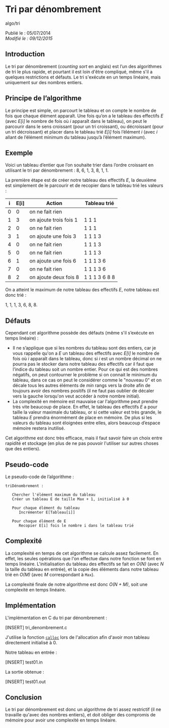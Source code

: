 Tri par dénombrement
====================
algo/tri

Publié le : 05/07/2014  
*Modifié le : 09/12/2015*

## Introduction

Le tri par dénombrement (*counting sort* en anglais) est l’un des algorithmes de tri le plus rapide, et pourtant il est loin d'être compliqué, même s'il a quelques restrictions et défauts. Le tri s'exécute en un temps linéaire, mais uniquement sur des nombres entiers.

## Principe de l’algorithme

Le principe est simple, on parcourt le tableau et on compte le nombre de fois que chaque élément apparaît. Une fois qu’on a le tableau des effectifs *E* (avec *E[i]* le nombre de fois où *i* apparaît dans le tableau), on peut le parcourir dans le sens croissant (pour un tri croissant), ou décroissant (pour un tri décroissant) et placer dans le tableau trié *E[i]* fois l’élément *i* (avec *i* allant de l’élément minimum du tableau jusqu’à l’élément maximum).

## Exemple

Voici un tableau d’entier que l’on souhaite trier dans l’ordre croissant en utilisant le tri par dénombrement : 8, 6, 1, 3, 8, 1, 1.

La première étape est de créer notre tableau des effectifs *E*, la deuxième est simplement de le parcourir et de recopier dans le tableau trié les valeurs :

| i | E[i] | Action                 | Tableau trié  |
| - | ---- | ------                 | ------------  |
| 0 | 0    | on ne fait rien        |               |
| 1 | 3    | on ajoute trois fois 1 | 1 1 1         |
| 2 | 0    | on ne fait rien        | 1 1 1         |
| 3 | 1    | on ajoute une fois 3   | 1 1 1 3       |
| 4 | 0    | on ne fait rien        | 1 1 1 3       |
| 5 | 0    | on ne fait rien        | 1 1 1 3       |
| 6 | 1    | on ajoute une fois 6   | 1 1 1 3 6     |
| 7 | 0    | on ne fait rien        | 1 1 1 3 6     |
| 8 | 2    | on ajoute deux fois 8  | 1 1 1 3 6 8 8 |

On a atteint le maximum de notre tableau des effectifs *E*, notre tableau est donc trié :

1, 1, 1, 3, 6, 8, 8.

## Défauts

Cependant cet algorithme possède des défauts (même s'il s’exécute en temps linéaire) :

- Il ne s’applique que si les nombres du tableau sont des entiers, car je vous rappelle qu'on a *E* un tableau des effectifs avec *E[i]* le nombre de fois où *i* apparaît dans le tableau, donc si *i* est un nombre décimal on ne pourra pas le stocker dans notre tableau des effectifs car il faut que l’indice du tableau soit un nombre entier. Pour ce qui est des nombres négatifs, on peut contourner le problème si on connait le minimum du tableau, dans ce cas on peut le considérer comme le "nouveau 0" et on décale tous les autres éléments de *min* rangs vers la droite afin de toujours avoir des nombres positifs (il ne faut pas oublier de décaler vers la gauche lorsqu'on veut accéder à notre nombre initial).
- La complexité en mémoire est mauvaise car l'algorithme peut prendre très vite beaucoup de place. En effet, le tableau des effectifs *E* a pour taille la valeur maximale du tableau, or si cette valeur est très grande, le tableau *E* prendra énormément de place en mémoire. De plus si les valeurs du tableau sont éloignées entre elles, alors beaucoup d’espace mémoire restera inutilisé.

Cet algorithme est donc très efficace, mais il faut savoir faire un choix entre rapidité et stockage (en plus de ne pas pouvoir l'utiliser sur autres choses que des entiers).

## Pseudo-code

Le pseudo-code de l’algorithme :

```nohighlight
triDénombrement :

   Chercher l'élément maximum du tableau
   Créer un tableau E de taille Max + 1, initialisé à 0

   Pour chaque élément du tableau
      Incrémenter E[Tableau[i]]

   Pour chaque élément de E
      Recopier E[i] fois le nombre i dans le tableau trié
```

## Complexité

La complexité en temps de cet algorithme se calcule assez facilement. En effet, les seules opérations que l'on effectue dans notre fonction se font en temps linéaire. L'initialisation du tableau des effectifs se fait en *O(N)* (avec *N* la taille du tableau en entrée), et la copie des éléments dans notre tableau trié en *O(M)* (avec *M* correspondant à `Max`).

La complexité finale de notre algorithme est donc *O(N + M)*, soit une complexité en temps linéaire.

## Implémentation

L'implémentation en C du tri par dénombrement :

[INSERT]
tri_denombrement.c

J'utilise la fonction [`calloc`](http://www.cplusplus.com/reference/cstdlib/calloc/) lors de l'allocation afin d'avoir mon tableau directement initialisé à 0.

Notre tableau en entrée :

[INSERT]
test01.in

La sortie obtenue :

[INSERT]
test01.out

## Conclusion

Le tri par dénombrement est donc un algorithme de tri assez restrictif (il ne travaille qu'avec des nombres entiers), et doit obliger des compromis de mémoire pour avoir une complexité en temps linéaire.
